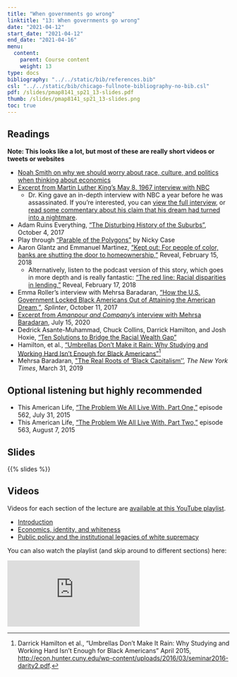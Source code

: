 ```yaml
---
title: "When governments go wrong"
linktitle: "13: When governments go wrong"
date: "2021-04-12"
start_date: "2021-04-12"
end_date: "2021-04-16"
menu:
  content:
    parent: Course content
    weight: 13
type: docs
bibliography: "../../static/bib/references.bib"
csl: "../../static/bib/chicago-fullnote-bibliography-no-bib.csl"
pdf: /slides/pmap8141_sp21_13-slides.pdf
thumb: /slides/pmap8141_sp21_13-slides.png
toc: true
---
```


## Readings

**Note: This looks like a lot, but most of these are really short videos or tweets or websites**

-   <i class="fab fa-twitter-square"></i> [Noah Smith on why we should worry about race, culture, and politics when thinking about economics](https://twitter.com/noahpinion/status/946446862898282496)
-   <i class="fab fa-twitter-square"></i> [Excerpt from Martin Luther King’s May 8, 1967 interview with NBC](https://twitter.com/Justinfication/status/981622238234456064)
    -   Dr. King gave an in-depth interview with NBC a year before he was assassinated. If you’re interested, you can [view the full interview](https://www.nbcnews.com/video/martin-luther-king-jr-speaks-with-nbc-news-11-months-before-assassination-1202163779741), or [read some commentary about his claim that his dream had turned into a nightmare](https://www.theroot.com/dr-martin-luther-king-jr-my-dream-has-turned-into-a-1791257458).
-   <i class="fab fa-youtube"></i> Adam Ruins Everything, [“The Disturbing History of the Suburbs”](https://www.youtube.com/watch?v=ETR9qrVS17g), October 4, 2017
-   <i class="fas fa-trophy"></i> Play through [“Parable of the Polygons”](https://ncase.me/polygons/) by Nicky Case
-   <i class="fas fa-external-link-square-alt"></i> Aaron Glantz and Emmanuel Martinez, [“Kept out: For people of color, banks are shutting the door to homeownership,”](https://www.revealnews.org/article/for-people-of-color-banks-are-shutting-the-door-to-homeownership/) Reveal, February 15, 2018
    -   Alternatively, listen to the podcast version of this story, which goes in more depth and is really fantastic: <i class="fas fa-podcast"></i> [“The red line: Racial disparities in lending,”](https://www.revealnews.org/episodes/the-red-line-racial-disparities-in-lending/) Reveal, February 17, 2018
-   <i class="fas fa-external-link-square-alt"></i> Emma Roller’s interview with Mehrsa Baradaran, [“How the U.S. Government Locked Black Americans Out of Attaining the American Dream,”](https://splinternews.com/how-the-u-s-government-locked-black-americans-out-of-a-1819221197), *Splinter*, October 11, 2017
-   <i class="fab fa-twitter-square"></i> [Excerpt from *Amanpour and Company*’s interview with Mehrsa Baradaran](https://twitter.com/amanpourcopbs/status/1283481709070123008?s=21), July 15, 2020
-   <i class="fas fa-external-link-square-alt"></i> Dedrick Asante-Muhammad, Chuck Collins, Darrick Hamilton, and Josh Hoxie, [“Ten Solutions to Bridge the Racial Wealth Gap”](https://inequality.org/great-divide/ten-solutions-bridge-racial-wealth-divide/)
-   <i class="far fa-file-pdf"></i> Hamilton, et al., [“Umbrellas Don’t Make it Rain: Why Studying and Working Hard Isn’t Enough for Black Americans”](http://econ.hunter.cuny.edu/wp-content/uploads/2016/03/seminar2016-darity2.pdf)[^1]
-   <i class="fas fa-external-link-square-alt"></i> Mehrsa Baradaran, ["The Real Roots of ‘Black Capitalism’’](https://www.nytimes.com/2019/03/31/opinion/nixon-capitalism-blacks.html), *The New York Times*, March 31, 2019

## Optional listening but highly recommended

-   <i class="fas fa-podcast"></i> This American Life, [“The Problem We All Live With, Part One,”](https://www.thisamericanlife.org/562/the-problem-we-all-live-with-part-one) episode 562, July 31, 2015
-   <i class="fas fa-podcast"></i> This American Life, [“The Problem We All Live With, Part Two,”](https://www.thisamericanlife.org/563/the-problem-we-all-live-with-part-two) episode 563, August 7, 2015

## Slides

{{% slides %}}

## Videos

Videos for each section of the lecture are [available at this YouTube playlist](https://www.youtube.com/playlist?list=PLS6tnpTr39sFjCVoP36XaARe2gNS81Xxg).

-   [Introduction](https://www.youtube.com/watch?v=mpheC_1cIoQ&list=PLS6tnpTr39sFjCVoP36XaARe2gNS81Xxg)
-   [Economics, identity, and whiteness](https://www.youtube.com/watch?v=xTPti86Y1oc&list=PLS6tnpTr39sFjCVoP36XaARe2gNS81Xxg)
-   [Public policy and the institutional legacies of white supremacy](https://www.youtube.com/watch?v=sb5wjTqSj_s&list=PLS6tnpTr39sFjCVoP36XaARe2gNS81Xxg)

You can also watch the playlist (and skip around to different sections) here:

<div class="embed-responsive embed-responsive-16by9">

<iframe class="embed-responsive-item" src="https://www.youtube.com/embed/videoseries?list=PLS6tnpTr39sFjCVoP36XaARe2gNS81Xxg" frameborder="0" allow="accelerometer; autoplay; encrypted-media; gyroscope; picture-in-picture" allowfullscreen>
</iframe>

</div>

[^1]: Darrick Hamilton et al., “Umbrellas Don’t Make It Rain: Why Studying and Working Hard Isn’t Enough for Black Americans” April 2015, <http://econ.hunter.cuny.edu/wp-content/uploads/2016/03/seminar2016-darity2.pdf>.
